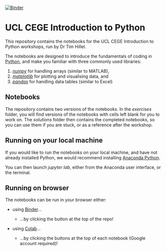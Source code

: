 [![Binder](https://mybinder.org/badge_logo.svg)](https://mybinder.org/v2/gh/big-ucl/intro-python/HEAD)

# UCL CEGE Introduction to Python

This repository contains the notebooks for the UCL CEGE Introduction to Python workshops, run by Dr Tim Hillel. 

The notebooks are designed to introduce the fundamentals of coding in [Python](https://docs.python.org/3/), and make you familiar with three commonly used libraries:
1. [*numpy*](https://numpy.org/doc/1.23/) for handling arrays (similar to MATLAB), 
2. [*matplotlib*](https://numpy.org/doc/stable/index.html) for plotting and visualising data, and 
3. [*pandas*](https://pandas.pydata.org/docs/) for handling data tables (similar to Excel)

## Notebooks

The repository contains two versions of the notebooks. In the *exercises* folder, you will find versions of the notebooks with cells left blank for you to work on. The *solutions* folder then contains the completed notebooks, so you can use them if you are stuck, or as a reference after the workshop. 

## Running on your local machine

If you would like to run the notebooks on your local machine, and have not already installed Python, we would recommend installing [Anaconda Python](https://www.anaconda.com/products/distribution).

You can then launch *jupyter lab*, either from the Anaconda user interface, or the terminal. 


## Running on browser

The notebooks can be run in your browser either:

* using [Binder](https://mybinder.org/)...
  
  * ...by clicking the button at the top of the repo!
  
* using [Colab](https://colab.research.google.com/)...
  
  * ...by clicking the buttons  at the top of each notebook (Google account required)!
